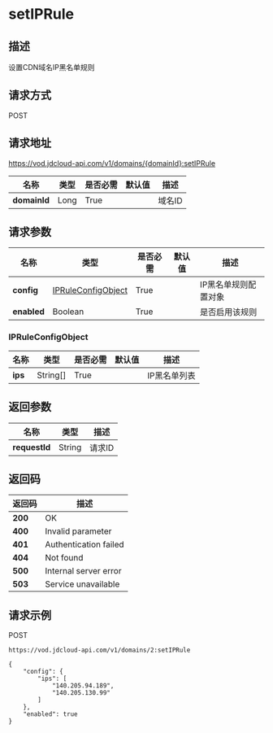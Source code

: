 # setIPRule


## 描述
设置CDN域名IP黑名单规则

## 请求方式
POST

## 请求地址
https://vod.jdcloud-api.com/v1/domains/{domainId}:setIPRule

|名称|类型|是否必需|默认值|描述|
|---|---|---|---|---|
|**domainId**|Long|True| |域名ID|

## 请求参数
|名称|类型|是否必需|默认值|描述|
|---|---|---|---|---|
|**config**|[IPRuleConfigObject](setiprule#ipruleconfigobject)|True| |IP黑名单规则配置对象|
|**enabled**|Boolean|True| |是否启用该规则|

### <div id="ipruleconfigobject">IPRuleConfigObject</div>
|名称|类型|是否必需|默认值|描述|
|---|---|---|---|---|
|**ips**|String[]|True| |IP黑名单列表|

## 返回参数
|名称|类型|描述|
|---|---|---|
|**requestId**|String|请求ID|


## 返回码
|返回码|描述|
|---|---|
|**200**|OK|
|**400**|Invalid parameter|
|**401**|Authentication failed|
|**404**|Not found|
|**500**|Internal server error|
|**503**|Service unavailable|

## 请求示例
POST
```
https://vod.jdcloud-api.com/v1/domains/2:setIPRule

```
```
{
    "config": {
        "ips": [
            "140.205.94.189", 
            "140.205.130.99"
        ]
    }, 
    "enabled": true
}
```

